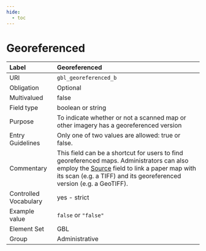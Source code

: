 ```yaml
---
hide:
  - toc
---
```


# Georeferenced

| Label                 | Georeferenced |
|:----------------------|:--------------|
| URI                   | `gbl_georeferenced_b` |
| Obligation            | Optional |
| Multivalued           | false |
| Field type            | boolean or string |
| Purpose               | To indicate whether or not a scanned map or other imagery has a georeferenced version |
| Entry Guidelines      | Only one of two values are allowed: true or false. |
| Commentary            | This field can be a shortcut for users to find georeferenced maps. Administrators can also employ the [Source](source) field to link a paper map with its scan (e.g. a TIFF) and its georeferenced version (e.g. a GeoTIFF). |
| Controlled Vocabulary | yes - strict |
| Example value         | `false` or `"false"` |
| Element Set           | GBL |
| Group                 | Administrative |
